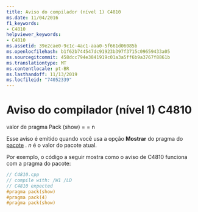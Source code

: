 ```yaml
---
title: Aviso do compilador (nível 1) C4810
ms.date: 11/04/2016
f1_keywords:
- C4810
helpviewer_keywords:
- C4810
ms.assetid: 39e2cae0-9c1c-4ac1-aaa0-5f661d06085b
ms.openlocfilehash: b1f62b744547dc91923b397f3715c09659433a05
ms.sourcegitcommit: 458dcc794e3841919c01a3a5ff6b9a3767f8861b
ms.translationtype: MT
ms.contentlocale: pt-BR
ms.lasthandoff: 11/13/2019
ms.locfileid: "74052339"
---
```

# <a name="compiler-warning-level-1-c4810"></a>Aviso do compilador (nível 1) C4810

valor de pragma Pack (show) = = n

Esse aviso é emitido quando você usa a opção **Mostrar** do pragma do [pacote](../../preprocessor/pack.md) . *n* é o valor do pacote atual.

Por exemplo, o código a seguir mostra como o aviso de C4810 funciona com a pragma do pacote:

```cpp
// C4810.cpp
// compile with: /W1 /LD
// C4810 expected
#pragma pack(show)
#pragma pack(4)
#pragma pack(show)
```